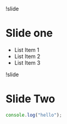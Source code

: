 !slide

# Slide one

* List Item 1
* List Item 2
* List Item 3

!slide

# Slide Two

```js
console.log("hello");
```
